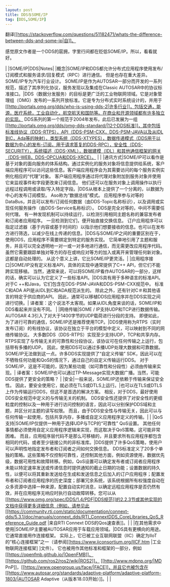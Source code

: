 ```yaml
---
layout: post
title: DDS与SOME/IP
tag: [DDS,SOME/IP]
---
```


翻译[[https://stackoverflow.com/questions/51182471/whats-the-difference-between-dds-and-some-ip|自]]。

感觉原文作者是一个DDS的扈拥，字里行间都在贬低SOME/IP。所以，看看就好。

| |SOME/IP|DDS|Notes|
|概念|SOME/IP和DDS都允许分布式应用程序使用发布/订阅模式和服务请求/回复模式（RPC）进行通信。 但是也存在重大差异。 SOME/IP专为汽车行业设计。 SOME/IP是作为AUTOSAR一部分而开发的一系列规范，描述了其序列化协议，服务发现以及集成在Classic AUTOSAR中的协议标准接口。|DDS（数据分发服务）的目标是更广泛的工业物联网领域。它是对象管理组（OMG）发布的一系列开放标准。它是专为分布式实时系统设计的，并用于[[http://portals.omg.org/dds/who-is-using-dds-2|许多行业]]，包括交通，能源，医疗系统，工业自动化，航空航天和国防等。在商业和开源领域都有许多独立的实现。 DDS系列的第一个规范于2004年发布，此后已发展为一组[[http://portals.omg.org/dds/omg-dds-standard/|12个DDS标准]]，其中包括标准线协议（DDS-RTPS），API（DDS-PSM-CXX，DDS-PSM-JAVA以及从IDL到C，Ada等的映射），类型系统（DDS-XTYPES），数据传递模式（DDS用于以数据为中心的发布-订阅，用于请求答复的DDS-RPC），安全性（DDS-SECURITY），系统描述（DDS-XML），数据建模（IDL）和其他通信框架的网关（DDS-WEB，DDS-OPCUA和DDS-XRCE）。 | |
|通讯方式|SOME/IP可以看作是基于对象的面向服务的体系结构。通过实例化的服务对象将信息提供给系统，客户端应用程序可以访问这些信息。客户端应用程序会为其需要访问的每个服务实例实例化相应的“代理”对象。 客户端应用程序通过将代理对象附加到服务对象并使用它来监视事件和字段更改来订阅信息。 他们还可以在服务对象上调用操作以执行远程过程调用或读取/写入特定字段。|DDS从根本上提供了一个分离的，以数据为中心的发布订阅模型。 Aso称为“数据总线”模式。 应用程序参与对等的DataBus，并且可以发布/订阅任何数据（由DDS-Topic名称标识），以及调用或实现任何服务操作（由DDS-Service名称标识）。 DDS是完全对等的，中间不需要任何代理。 有一种发现机制可以持续运行，以检测引用相同主题名称的兼容发布者和订阅者应用程序。 一旦检测到它们，便开始直接交换信息。 订户应用程序可以指定过滤器（基于内容或基于时间的）以指示他们想要接收的信息。也可以在发布方进行筛选，以减少在线上传递的信息。|DDS与SOME/IP之间的重要区别在于，使用DDS，应用程序不需要绑定到特定的服务实现。 它简单地引用了主题和服务，并且可以完全透明地一对一或一对多地进行通信，而无需更改应用程序代码。 虽然它需要跟踪单独对等方的存在或响应对等方的加入或离开来管理任何新对象。 这都是自动处理的。 从这个意义上讲，它比SOME/IP更灵活。|
|应用程序接口|SOME/IP没有定义标准API，具体的实现中通常提供了C++ API，但它们不能跨实现移植。 当然，通常来说，可以将SOME/IP看作AUTOSAR的一部分，这样的话，确实可以认为它定义了一些标准API。|DDS具有用于多种语言的标准API。 对于C ++和Java，它们包含在DDS-PSM-JAVA和DDS-PSM-CXX规范中。 标准C和ADA API是从IDL到C和ADA规范派生的。 除此之外，还有针对C＃和其他语言的特定于供应商的API。 因此，通常可以移植DDS应用程序并在DDS实现之间进行切换。| 译者案：这个说法不太客观。如果从IDL角度来谈的话，SOME/IP和DDS看起来并没有不同。 |
|网络传输|SOME / IP支持UDP和TCP进行数据传输。 AUTOSAR 4.3引入了对大于1400字节的UDP载荷进行分段的支持。 即便如此，为了进行可靠的通信，SOME/IP还是推荐使用TCP。|DDS使用称为RTPS（实时发布订阅）的有线协议，该协议在独立于平台的模型中定义，可以映射到不同的网络传输协议。 大多数DDS（DDS-RTPS）实现至少支持UDP，TCP和共享内存。 RTPS实现了与传输无关的可靠性和分段协议，该协议可在任何传输之上运行，包括带有多播的UDP。 因此，使用DDS可以通过多播UDP处理大数据和可靠数据。 SOME/IP无法做到这一点。许多DDS实现提供了“自定义传输” SDK，因此可以在不牺牲任何功能和QoS的情况下，通过自己的自定义传输运行DDS。 对于SOME/IP，这是不可能的，因为某些功能（如可靠性和分段性）必须由传输来实现。| 译者案：SOME/IP也可以通过TP-Message实现大数据广播。当然，可能DDS提供了更安全的策略？ |
|安全|一般来说，SOME/IP还依赖于传输来保证安全性。 因此，要安全使用它，就必须在TLS或DTLS上运行。|也可以在TLS或DTLS上作为传输运行DDS，但这不是首选的解决方案。 相反，对于DDS，最好使用DDS安全规范中定义的与传输无关的机制。 DDS安全性还提供了对安全性的更细粒度的控制以及一种用于进行访问控制的语言，因此可以分别保护DDS域和主题，并区分对主题的读写权限。 而且，由于DDS安全性与传输无关，因此可以与任何传输一起使用，包括共享内存，多播或自定义应用程序定义的传输。| |
|QoS支持|SOME/IP仅提供一种用于选择UDP与TCP的“可靠性” QoS设置。 其他任何事情都必须使用自定义应用程序逻辑来实现，而这取决于QoS策略，这可能非常困难。 而且，应用程序层代码不是那么可移植的，并且要求所有应用程序都包含相同的代码，或者至少链接公共的非标准库。|DDS提供了许多QoS策略，使用户可以声明性地指定发布者和订阅者之间如何交换信息。 DDS标准定义了20多个单独的策略。这些策略不仅控制可靠性，还控制其他方面，例如资源使用，数据优先级，数据可用性和故障转移。例如，QoS设置可以确定发布者或订阅者应用程序未能以特定速率发送或传递信息时提供通知的截止日期的功能；设置数据的持久性，以便可以将其重新发送给在生成和发送信息之后加入的订户应用程序；配置发布者和订阅者应用程序的历史深度；部署冗余系统，该系统根据所有权强度自动在众多资源中选择一种来源，配置自动实时消息，以确定远程应用程序是否仍然有效，并在应用程序无响应时执行自动故障转移。您可以从[[https://www.omg.org/spec/DDS/1.4/PDF|DDS规范]]的2.2.3节或其他实现的文档中获得更多详细信息（例如，请参见此[[https://community.rti.com/static/documentation/connext-dds/5.3.1/doc/manuals/connext_dds/RTI_ConnextDDS_CoreLibraries_QoS_Reference_Guide.pdf |来自RTI Connext DDS的Qos速查表]]。| |
|在其他需求中使用|SOME/IP主要被AUTOSAR应用于车载应用领域。|DDS具有更横向的用途。 它通常直接用作连接框架。 实际上，它已被工业互联网联盟（IIC）确定为IIoT的“核心连接框架”之一（请参阅[[https://www.iiconsortium.org/IICF.htm |工业物联网连接框架] ]文件）。 它也被用作其他标准和框架的一部分，例如[[https://openfmb.github.io/|OpenFMB]]、[[https://github.com/ros2/ros2/wiki|ROS2]]， [[http://www.mdpnp.org/|MD PnP]]，[[https://www.opengroup.us/face/|FACE]]，并且它也被包含在[[https://www.autosar.org/standards/adaptive-platform/adaptive-platform-1803/|AUTOSAR Adaptive（从版本18.03开始）]]。| |
